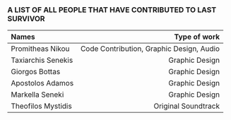 ### A LIST OF ALL PEOPLE THAT HAVE CONTRIBUTED TO LAST SURVIVOR

| Names                 | Type of work                             |
|:--------------------- | ----------------------------------------:|
| Promitheas Nikou      | Code Contribution, Graphic Design, Audio |
| Taxiarchis Senekis    | Graphic Design                           |
| Giorgos Bottas        | Graphic Design                           |
| Apostolos Adamos      | Graphic Design                           |
| Markella Seneki       | Graphic Design                           |
| Theofilos Mystidis    | Original Soundtrack                      |
